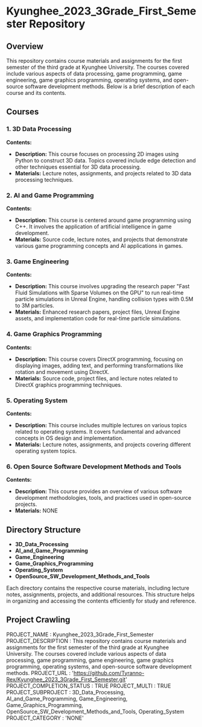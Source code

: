 # Kyunghee_2023_3Grade_First_Semester Repository

## Overview

This repository contains course materials and assignments for the first semester of the third grade at Kyunghee University. The courses covered include various aspects of data processing, game programming, game engineering, game graphics programming, operating systems, and open-source software development methods. Below is a brief description of each course and its contents.

## Courses

### 1. 3D Data Processing
**Contents:**
- **Description:** This course focuses on processing 2D images using Python to construct 3D data. Topics covered include edge detection and other techniques essential for 3D data processing.
- **Materials:** Lecture notes, assignments, and projects related to 3D data processing techniques.

### 2. AI and Game Programming
**Contents:**
- **Description:** This course is centered around game programming using C++. It involves the application of artificial intelligence in game development.
- **Materials:** Source code, lecture notes, and projects that demonstrate various game programming concepts and AI applications in games.

### 3. Game Engineering
**Contents:**
- **Description:** This course involves upgrading the research paper "Fast Fluid Simulations with Sparse Volumes on the GPU" to run real-time particle simulations in Unreal Engine, handling collision types with 0.5M to 3M particles.
- **Materials:** Enhanced research papers, project files, Unreal Engine assets, and implementation code for real-time particle simulations.

### 4. Game Graphics Programming
**Contents:**
- **Description:** This course covers DirectX programming, focusing on displaying images, adding text, and performing transformations like rotation and movement using DirectX.
- **Materials:** Source code, project files, and lecture notes related to DirectX graphics programming techniques.

### 5. Operating System
**Contents:**
- **Description:** This course includes multiple lectures on various topics related to operating systems. It covers fundamental and advanced concepts in OS design and implementation.
- **Materials:** Lecture notes, assignments, and projects covering different operating system topics.

### 6. Open Source Software Development Methods and Tools
**Contents:**
- **Description:** This course provides an overview of various software development methodologies, tools, and practices used in open-source projects.
- **Materials:** NONE

## Directory Structure

- **3D_Data_Processing**
- **AI_and_Game_Programming**
- **Game_Engineering**
- **Game_Graphics_Programming**
- **Operating_System**
- **OpenSource_SW_Development_Methods_and_Tools**

Each directory contains the respective course materials, including lecture notes, assignments, projects, and additional resources. This structure helps in organizing and accessing the contents efficiently for study and reference.

## Project Crawling

PROJECT_NAME : Kyunghee_2023_3Grade_First_Semester
PROJECT_DESCRIPTION : This repository contains course materials and assignments for the first semester of the third grade at Kyunghee University. The courses covered include various aspects of data processing, game programming, game engineering, game graphics programming, operating systems, and open-source software development methods.
PROJECT_URL : 'https://github.com/Tyranno-Rex/Kyunghee_2023_3Grade_First_Semester.git'
PROJECT_COMPLETION_STATUS : TRUE
PROJECT_MULTI : TRUE
PROJECT_SUBPROJECT : 3D_Data_Processing, AI_and_Game_Programming, Game_Engineering, Game_Graphics_Programming, OpenSource_SW_Development_Methods_and_Tools, Operating_System
PROJECT_CATEGORY : 'NONE'